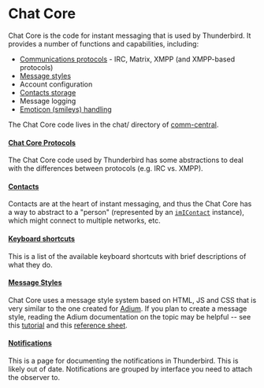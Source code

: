 # Chat Core

Chat Core is the code for instant messaging that is used by Thunderbird. It provides a number of functions and capabilities, including:

* [Communications protocols](chat-core-protocols.md) - IRC, Matrix, XMPP (and XMPP-based protocols)
* [Message styles](message-styles.md)
* Account configuration
* [Contacts storage](contacts.md)
* Message logging
* [Emoticon (smileys) handling](broken-reference)

The Chat Core code lives in the chat/ directory of [comm-central](https://searchfox.org/comm-central/source/chat).

#### [Chat Core Protocols](chat-core-protocols.md)

The Chat Core code used by Thunderbird has some abstractions to deal with the differences between protocols (e.g. IRC vs. XMPP).

#### [Contacts](contacts.md)

Contacts are at the heart of instant messaging, and thus the Chat Core has a way to abstract to a "person" (represented by an [`imIContact`](https://searchfox.org/comm-central/source/chat/components/public/imIContactsService.idl) instance), which might connect to multiple networks, etc.

#### [Keyboard shortcuts](keyboard-shortcuts.md)

This is a list of the available keyboard shortcuts with brief descriptions of what they do.

#### [Message Styles](message-styles.md)

Chat Core uses a message style system based on HTML, JS and CSS that is very similar to the one created for [Adium](https://adium.im/).  If you plan to create a message style, reading the Adium documentation on the topic may be helpful -- see this [tutorial](https://web.archive.org/web/20160408094746/https://trac.adium.im/wiki/CreatingMessageStyles/Tutorial) and this [reference sheet](https://web.archive.org/web/20160715205801/https://trac.adium.im/wiki/CreatingMessageStyles).

#### [Notifications](notifications.md)

This is a page for documenting the notifications in Thunderbird. This is likely out of date. Notifications are grouped by interface you need to attach the observer to.
